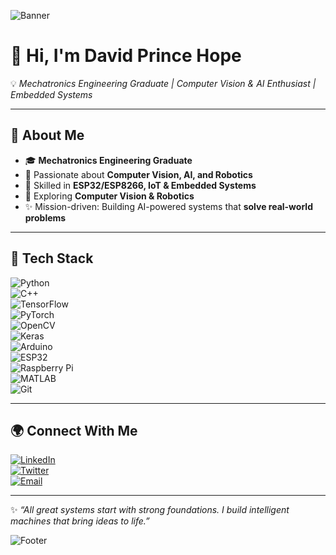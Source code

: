 ![Banner](https://capsule-render.vercel.app/api?type=rect&color=0:0f2027,50:203a43,100:2c5364&height=180&section=header&text=David%20Prince%20Hope&fontSize=38&fontColor=00e6e6&animation=twinkling)

# 👋 Hi, I'm David Prince Hope  

💡 *Mechatronics Engineering Graduate | Computer Vision & AI Enthusiast | Embedded Systems*  

---

## 🚀 About Me  
- 🎓 **Mechatronics Engineering Graduate**  
- 🤖 Passionate about **Computer Vision, AI, and Robotics**  
- 🔧 Skilled in **ESP32/ESP8266, IoT & Embedded Systems**  
- 🌱 Exploring **Computer Vision & Robotics**  
- ✨ Mission-driven: Building AI-powered systems that **solve real-world problems**  

---

## 🔧 Tech Stack  

![Python](https://img.shields.io/badge/Python-3776AB?style=for-the-badge&logo=python&logoColor=white)  
![C++](https://img.shields.io/badge/C++-00599C?style=for-the-badge&logo=c%2B%2B&logoColor=white)  
![TensorFlow](https://img.shields.io/badge/TensorFlow-FF6F00?style=for-the-badge&logo=tensorflow&logoColor=white)  
![PyTorch](https://img.shields.io/badge/PyTorch-EE4C2C?style=for-the-badge&logo=pytorch&logoColor=white)  
![OpenCV](https://img.shields.io/badge/OpenCV-27338e?style=for-the-badge&logo=opencv&logoColor=white)  
![Keras](https://img.shields.io/badge/Keras-D00000?style=for-the-badge&logo=keras&logoColor=white)  
![Arduino](https://img.shields.io/badge/Arduino-00979D?style=for-the-badge&logo=arduino&logoColor=white)  
![ESP32](https://img.shields.io/badge/ESP32-000000?style=for-the-badge&logo=espressif&logoColor=white)  
![Raspberry Pi](https://img.shields.io/badge/Raspberry%20Pi-A22846?style=for-the-badge&logo=raspberrypi&logoColor=white)  
![MATLAB](https://img.shields.io/badge/MATLAB-0076A8?style=for-the-badge&logo=Mathworks&logoColor=white)  
![Git](https://img.shields.io/badge/Git-F05032?style=for-the-badge&logo=git&logoColor=white)  

---

## 🌍 Connect With Me  

[![LinkedIn](https://img.shields.io/badge/LinkedIn-blue?style=for-the-badge&logo=linkedin)](https://www.linkedin.com/in/david-prince-lanre4pf?utm_source=share&utm_campaign=share_via&utm_content=profile&utm_medium=ios_app)  
[![Twitter](https://img.shields.io/badge/Twitter-1DA1F2?style=for-the-badge&logo=twitter&logoColor=white)](https://x.com/davidprincehope?s=21)  
[![Email](https://img.shields.io/badge/Email-lanresmail410%40gmail.com-red?style=for-the-badge&logo=gmail&logoColor=white)](mailto:lanresmail410@gmail.com)  

---

✨ *“All great systems start with strong foundations. I build intelligent machines that bring ideas to life.”*  

![Footer](https://capsule-render.vercel.app/api?type=wave&color=gradient&height=100&section=footer)
